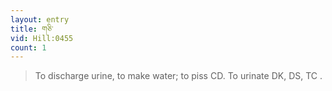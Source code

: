 ```yaml
---
layout: entry
title: གཅི་
vid: Hill:0455
count: 1
---
```

> To discharge urine, to make water; to piss CD\. To urinate DK, DS, TC \.


